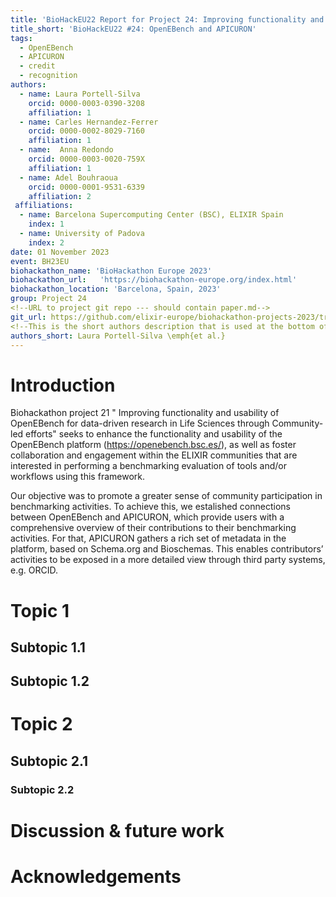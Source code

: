 ```yaml
---
title: 'BioHackEU22 Report for Project 24: Improving functionality and usability of OpenEBench for data-driven research in Life Sciences through Community-led efforts'
title_short: 'BioHackEU22 #24: OpenEBench and APICURON'
tags:
  - OpenEBench
  - APICURON
  - credit
  - recognition
authors:
  - name: Laura Portell-Silva
    orcid: 0000-0003-0390-3208
    affiliation: 1
  - name: Carles Hernandez-Ferrer
    orcid: 0000-0002-8029-7160
    affiliation: 1
  - name:  Anna Redondo
    orcid: 0000-0003-0020-759X
    affiliation: 1
  - name: Adel Bouhraoua
    orcid: 0000-0001-9531-6339
    affiliation: 2
 affiliations:
  - name: Barcelona Supercomputing Center (BSC), ELIXIR Spain
    index: 1
  - name: University of Padova
    index: 2
date: 01 November 2023
event: BH23EU
biohackathon_name: 'BioHackathon Europe 2023'
biohackathon_url:   'https://biohackathon-europe.org/index.html'
biohackathon_location: 'Barcelona, Spain, 2023'
group: Project 24
<!--URL to project git repo --- should contain paper.md-->
git_url: https://github.com/elixir-europe/biohackathon-projects-2023/tree/main/24/bioHackrXiv
<!--This is the short authors description that is used at the bottom of the generated paper.-->
authors_short: Laura Portell-Silva \emph{et al.}
---
```


# Introduction

Biohackathon project 21 " Improving functionality and usability of OpenEBench for data-driven research in Life Sciences through Community-led efforts" seeks to enhance the functionality and usability of the OpenEBench platform (https://openebench.bsc.es/), as well as foster collaboration and engagement within the ELIXIR communities that are interested in performing a benchmarking evaluation of tools and/or workflows using this framework.

Our objective was to promote a greater sense of community participation in benchmarking activities. To achieve this, we estalished connections between OpenEBench and APICURON, which provide users with a comprehensive overview of their contributions to their benchmarking activities. For that, APICURON gathers a rich set of metadata in the platform, based on Schema.org and Bioschemas. This enables contributors’ activities to be exposed in a more detailed view through third party systems, e.g. ORCID.

# Topic 1

## Subtopic 1.1

## Subtopic 1.2

# Topic 2

## Subtopic 2.1

### Subtopic 2.2

# Discussion & future work

# Acknowledgements
